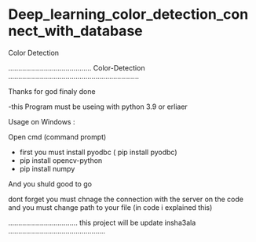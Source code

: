 # Deep_learning_color_detection_connect_with_database
Color Detection


.......................................... Color-Detection ..................................................................

Thanks for god finaly done 

-this Program must be useing with python 3.9 or erliaer

Usage on Windows :

Open cmd (command prompt)

- first you must install pyodbc ( pip install pyodbc)
- pip install opencv-python
- pip install numpy

And you shuld good to go

dont forget you must chnage the connection with the server on the code
and you must change path to your file (in code i explained this)

................................... this project will be update insha3ala .................................................




